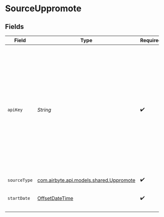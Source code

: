 # SourceUppromote


## Fields

| Field                                                                                                                                                                                         | Type                                                                                                                                                                                          | Required                                                                                                                                                                                      | Description                                                                                                                                                                                   |
| --------------------------------------------------------------------------------------------------------------------------------------------------------------------------------------------- | --------------------------------------------------------------------------------------------------------------------------------------------------------------------------------------------- | --------------------------------------------------------------------------------------------------------------------------------------------------------------------------------------------- | --------------------------------------------------------------------------------------------------------------------------------------------------------------------------------------------- |
| `apiKey`                                                                                                                                                                                      | *String*                                                                                                                                                                                      | :heavy_check_mark:                                                                                                                                                                            | For developing your own custom integration with UpPromote, you can create an API key. This is available from Professional plan.  Simply go to Settings > Integration > API > Create API Key.  |
| `sourceType`                                                                                                                                                                                  | [com.airbyte.api.models.shared.Uppromote](../../models/shared/Uppromote.md)                                                                                                                   | :heavy_check_mark:                                                                                                                                                                            | N/A                                                                                                                                                                                           |
| `startDate`                                                                                                                                                                                   | [OffsetDateTime](https://docs.oracle.com/javase/8/docs/api/java/time/OffsetDateTime.html)                                                                                                     | :heavy_check_mark:                                                                                                                                                                            | Data before this date will not be fetched.                                                                                                                                                    |